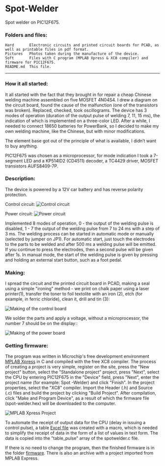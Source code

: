 # Spot-Welder
Spot welder on PIC12F675.

### Folders and files:

    Hard       Electronic circuits and printed circuit boards for PCAD, as well as printable files in pdf format.
    Pictures   Photos taken during the manufacture of the device.
    Soft       Files with C program (MPLAB Xpress & XC8 compiler) and firmware for PIC12F675.
    README.md  This file.
---
### How it all started:

It all started with the fact that they brought in for repair a cheap Chinese welding machine assembled on five MOSFET 4N04S4.
I drew a diagram on the circuit board, found the cause of the malfunction (one of the transistors was broken).
Replaced, checked, took oscillograms. The device has 3 modes of operation (duration of the output pulse of welding 7, 11, 15 ms), the indication of which is implemented on a three-color LED.
After a while, I needed to connect 18650 batteries for PowerBank, so I decided to make my own welding machine, like the Chinese, but with minor modifications.

The element base got out of the principle of what is available, I didn’t want to buy anything.

PIC12F675 was chosen as a microprocessor, for mode indication I took a 7-segment LED and a KР514ID2 (CD4511) decoder, a TC4429 driver, MOSFET transistors AUFS8409-7P.
    
### Description:

The device is powered by a 12V car battery and has reverse polarity protection.

Control circuit:
![Control circuit](https://github.com/nva1773/Spot-Welder/blob/main/Pictures/spot-welder-control.JPG)

Power circuit:
![Power circuit](https://github.com/nva1773/Spot-Welder/blob/main/Pictures/spot-welder-power.JPG)

Implemented 8 modes of operation, 0 - the output of the welding pulse is disabled, 1 - 7 the output of the welding pulse from 7 to 24 ms with a step of 3 ms.
The welding process can be started in automatic mode or manually (selected by jumper on JP1).
For automatic start, just touch the electrodes to the parts to be welded and after 500 ms a welding pulse will be emitted. If you continue to press the electrodes, then a second pulse will be given after 1s.
In manual mode, the start of the welding pulse is given by pressing and holding an external start button, such as a foot pedal.

### Making:

I spread the circuit and the printed circuit board in PCAD, making a seal using a simple "ironing" method - we print on chalk paper using a laser printer(1), transfer the toner to foil textolite with an iron (2), etch (for example, in ferric chloride), clean it, drill and tin (3):

![Making of the control board](https://github.com/nva1773/Spot-Welder/blob/main/Pictures/pcb-build-1.jpg)

We solder the parts and apply a voltage, without a microprocessor, the number 7 should be on the display::

![Making of the power board](https://github.com/nva1773/Spot-Welder/blob/main/Pictures/pcb-build-2.jpg)

### Getting firmware:

The program was written in Microchip's free development environment [MPLAB Xpress](https://mplabxpress.microchip.com/mplabcloud/ide) in C and compiled with the free XC8 compiler. The process of creating a project is very simple, register on the site, press the "New project" button, select the "Standalone project" project, press "Next", select the CPU by entering PIC12F675 in the "Device" field, press "Next", enter the project name (for example: Spot -Welder) and click "Finish". In the project properties, select the "XC8" compiler. Import the Header (.h) and Source (.c) files and build the project by clicking "Build Project". After compilation, click "Make and Program Device", as a result of which the firmware file (spot-welder.hex) will be downloaded to the computer.

![MPLAB Xpress Project](https://github.com/nva1773/Spot-Welder/blob/main/Pictures/www.mplab-xpresside.micorchip.com.JPG)

To automate the receipt of output data for the CPU (delay in issuing a control pulse), a table [Excel file](https://github.com/nva1773/Spot-Welder/blob/main/Soft/DurationPulse.xlsm) was created with a macro, which is needed to simplify the receipt of data in the form of a list of values in text form. The data is copied into the "table_pulse" array of the spotwelder.c file.

If there is no need to change the program, then the finished firmware is in the folder [firmware](https://github.com/nva1773/Spot-Welder/blob/main/Soft/Spot_welder.X.production.hex). There is also an archive with a project imported from MPLAB Express.
